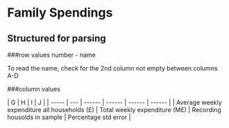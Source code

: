 # Family Spendings

## Structured for parsing

###row values
number - name

To read the name, check for the 2nd column not empty between columns A-D


###column values

| G     | H   | I  | J  | 
| ----- | --- | ------ | ------ | ------ | ------ |
| Average weekly expenditure all households (£) | Total weekly expenditure (M£) | Recording housolds in sample | Percentage std error | 
